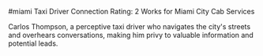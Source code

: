 #miami 
Taxi Driver
Connection Rating: 2 
Works for Miami City Cab Services

Carlos Thompson, a perceptive taxi driver who navigates the city's streets and overhears conversations, making him privy to valuable information and potential leads.
